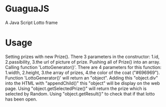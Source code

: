 # GuaguaJS
A Java Script Lotto frame
# Usage
Setting prizes with  new Prize(). There 3 parameters in the constructor: 1.id, 2.passibility, 3.the url of picture of prize.
Pushing all of Prize() into an array.
Calling function 'LottoGenerator()'. There are 4 parameters for this function: 1.width, 2.height, 3.the array of prizes, 4.the color of the coat ("#696969"). 
Function 'LottoGenerator()' will return an "object". Adding this "object.div" into the HTML with "appendChild()" this "object" will be display on the web page.
Using "object.getSelectedPrize()" will return the prize which is selected by Random.
Using "object.getResult()" to check that if that lotto has been open.
